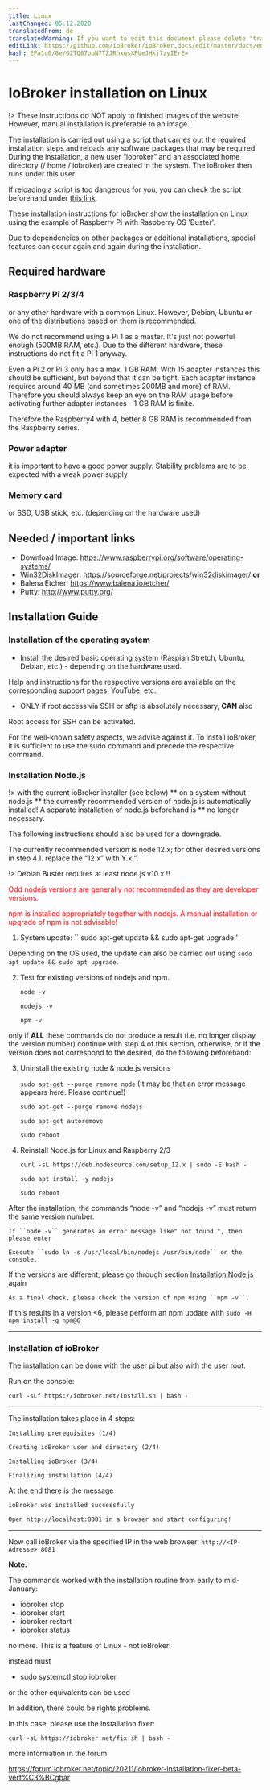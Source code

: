 ```yaml
---
title: Linux
lastChanged: 05.12.2020
translatedFrom: de
translatedWarning: If you want to edit this document please delete "translatedFrom" field, elsewise this document will be translated automatically again
editLink: https://github.com/ioBroker/ioBroker.docs/edit/master/docs/en/install/linux.md
hash: EPa1u0/8e/G2TQ67obN7TZJRhxqsXPUeJHkj7zyIErE=
---
```

# IoBroker installation on Linux
!> These instructions do NOT apply to finished images of the website! However, manual installation is preferable to an image.

The installation is carried out using a script that carries out the required installation steps and reloads any software packages that may be required.
During the installation, a new user “iobroker” and an associated home directory (/ home / iobroker) are created in the system.
The ioBroker then runs under this user.

If reloading a script is too dangerous for you, you can check the script beforehand under [this link](https://raw.githubusercontent.com/ioBroker/ioBroker/stable-installer/installer.sh).

These installation instructions for ioBroker show the installation on Linux using the example of Raspberry Pi with Raspberry OS 'Buster'.

Due to dependencies on other packages or additional installations, special features can occur again and again during the installation.

## Required hardware
### Raspberry Pi 2/3/4
or any other hardware with a common Linux. However, Debian, Ubuntu or one of the distributions based on them is recommended.

We do not recommend using a Pi 1 as a master. It's just not powerful enough (500MB RAM, etc.). Due to the different hardware, these instructions do not fit a Pi 1 anyway.

Even a Pi 2 or Pi 3 only has a max. 1 GB RAM. With 15 adapter instances this should be sufficient, but beyond that it can be tight. Each adapter instance requires around 40 MB (and sometimes 200MB and more) of RAM. Therefore you should always keep an eye on the RAM usage before activating further adapter instances - 1 GB RAM is finite.

Therefore the Raspberry4 with 4, better 8 GB RAM is recommended from the Raspberry series.

### Power adapter
it is important to have a good power supply. Stability problems are to be expected with a weak power supply

### Memory card
or SSD, USB stick, etc. (depending on the hardware used)

## Needed / important links
* Download Image: https://www.raspberrypi.org/software/operating-systems/
* Win32DiskImager: https://sourceforge.net/projects/win32diskimager/ **or**
* Balena Etcher: https://www.balena.io/etcher/
* Putty: http://www.putty.org/

## Installation Guide
### Installation of the operating system
* Install the desired basic operating system (Raspian Stretch, Ubuntu, Debian, etc.) - depending on the hardware used.

Help and instructions for the respective versions are available on the corresponding support pages, YouTube, etc.

* ONLY if root access via SSH or sftp is absolutely necessary, **CAN** also

Root access for SSH can be activated.

For the well-known safety aspects, we advise against it. To install ioBroker, it is sufficient to use the sudo command and precede the respective command.

### Installation Node.js
!> with the current ioBroker installer (see below) ** on a system without node.js ** the currently recommended version of node.js is automatically installed! A separate installation of node.js beforehand is ** no longer necessary.

The following instructions should also be used for a downgrade.

The currently recommended version is node 12.x; for other desired versions in step 4.1. replace the “12.x” with Y.x ”.

!> Debian Buster requires at least node.js v10.x !!

<span style="color:red">Odd nodejs versions are generally not recommended as they are developer versions.</span>

<span style="color:red">npm is installed appropriately together with nodejs. A manual installation or upgrade of npm is not advisable!</span>

1. System update: `` sudo apt-get update && sudo apt-get upgrade ''

Depending on the OS used, the update can also be carried out using ``sudo apt update && sudo apt upgrade``.

2. Test for existing versions of nodejs and npm.

    ``node -v``

    ``nodejs -v``

    ``npm -v``

only if **ALL** these commands do not produce a result (i.e. no longer display the version number) continue with step 4 of this section, otherwise, or if the version does not correspond to the desired, do the following beforehand:

3. Uninstall the existing node & node.js versions

    ``sudo apt-get --purge remove node`` (It may be that an error message appears here. Please continue!)

    ``sudo apt-get --purge remove nodejs``

    ``sudo apt-get autoremove``

    ``sudo reboot``

4. Reinstall Node.js for Linux and Raspberry 2/3

    ``curl -sL https://deb.nodesource.com/setup_12.x | sudo -E bash -``

    ``sudo apt install -y nodejs``

    ``sudo reboot``

After the installation, the commands “node -v” and “nodejs -v” must return the same version number.

    If ``node -v`` generates an error message like" not found ", then please enter

    Execute ``sudo ln -s /usr/local/bin/nodejs /usr/bin/node`` on the console.

If the versions are different, please go through section [Installation Node.js](#installation-nodejs) again

    As a final check, please check the version of npm using ``npm -v``.

If this results in a version <6, please perform an npm update with ``sudo -H npm install -g npm@6``

---

### Installation of ioBroker
The installation can be done with the user pi but also with the user root.

Run on the console:

``curl -sLf https://iobroker.net/install.sh | bash -``

---

The installation takes place in 4 steps:

``Installing prerequisites (1/4)``

``Creating ioBroker user and directory (2/4)``

``Installing ioBroker (3/4)``

``Finalizing installation (4/4)``

At the end there is the message

``ioBroker was installed successfully``

``Open http://localhost:8081 in a browser and start configuring!``

---

Now call ioBroker via the specified IP in the web browser: ``http://<IP-Adresse>:8081``

**Note:**

The commands worked with the installation routine from early to mid-January:

* iobroker stop
* iobroker start
* iobroker restart
* iobroker status

no more. This is a feature of Linux - not ioBroker!

instead must

* sudo systemctl stop iobroker

or the other equivalents can be used

In addition, there could be rights problems.

In this case, please use the installation fixer:

``curl -sL https://iobroker.net/fix.sh | bash -``

more information in the forum:

https://forum.iobroker.net/topic/20211/iobroker-installation-fixer-beta-verf%C3%BCgbar
